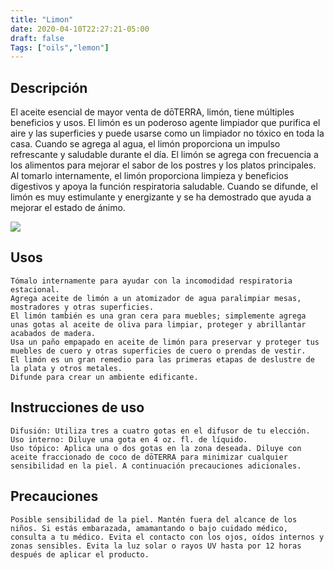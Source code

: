 ```yaml
---
title: "Limon"
date: 2020-04-10T22:27:21-05:00
draft: false
Tags: ["oils","lemon"]
---
```

## Descripción

El aceite esencial de mayor venta de dōTERRA, limón, tiene múltiples beneficios y usos. El limón es un poderoso agente limpiador que purifica el aire y las superficies y puede usarse como un limpiador no tóxico en toda la casa. Cuando se agrega al agua, el limón proporciona un impulso refrescante y saludable durante el día. El limón se agrega con frecuencia a los alimentos para mejorar el sabor de los postres y los platos principales. Al tomarlo internamente, el limón proporciona limpieza y beneficios digestivos y apoya la función respiratoria saludable. Cuando se difunde, el limón es muy estimulante y energizante y se ha demostrado que ayuda a mejorar el estado de ánimo.

![](/images/Limon.jpg#center)

## Usos

    Tómalo internamente para ayudar con la incomodidad respiratoria estacional.
    Agrega aceite de limón a un atomizador de agua paralimpiar mesas, mostradores y otras superficies.
    El limón también es una gran cera para muebles; simplemente agrega unas gotas al aceite de oliva para limpiar, proteger y abrillantar acabados de madera.
    Usa un paño empapado en aceite de limón para preservar y proteger tus muebles de cuero y otras superficies de cuero o prendas de vestir.
    El limón es un gran remedio para las primeras etapas de deslustre de la plata y otros metales.
    Difunde para crear un ambiente edificante.

## Instrucciones de uso 

    Difusión: Utiliza tres a cuatro gotas en el difusor de tu elección.
    Uso interno: Diluye una gota en 4 oz. fl. de líquido.
    Uso tópico: Aplica una o dos gotas en la zona deseada. Diluye con aceite fraccionado de coco de dōTERRA para minimizar cualquier sensibilidad en la piel. A continuación precauciones adicionales.

## Precauciones

    Posible sensibilidad de la piel. Mantén fuera del alcance de los niños. Si estás embarazada, amamantando o bajo cuidado médico, consulta a tu médico. Evita el contacto con los ojos, oídos internos y zonas sensibles. Evita la luz solar o rayos UV hasta por 12 horas después de aplicar el producto.
